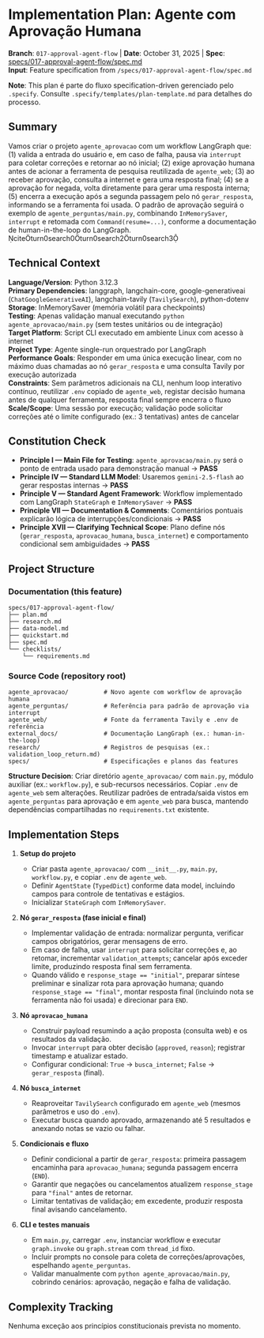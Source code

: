 # Implementation Plan: Agente com Aprovação Humana

**Branch**: `017-approval-agent-flow` | **Date**: October 31, 2025 | **Spec**: [specs/017-approval-agent-flow/spec.md](specs/017-approval-agent-flow/spec.md)  
**Input**: Feature specification from `/specs/017-approval-agent-flow/spec.md`

**Note**: This plan é parte do fluxo specification-driven gerenciado pelo `.specify`. Consulte `.specify/templates/plan-template.md` para detalhes do processo.

## Summary

Vamos criar o projeto `agente_aprovacao` com um workflow LangGraph que: (1) valida a entrada do usuário e, em caso de falha, pausa via `interrupt` para coletar correções e retornar ao nó inicial; (2) exige aprovação humana antes de acionar a ferramenta de pesquisa reutilizada de `agente_web`; (3) ao receber aprovação, consulta a internet e gera uma resposta final; (4) se a aprovação for negada, volta diretamente para gerar uma resposta interna; (5) encerra a execução após a segunda passagem pelo nó `gerar_resposta`, informando se a ferramenta foi usada. O padrão de aprovação seguirá o exemplo de `agente_perguntas/main.py`, combinando `InMemorySaver`, `interrupt` e retomada com `Command(resume=...)`, conforme a documentação de human-in-the-loop do LangGraph. citeturn0search0turn0search2turn0search3

## Technical Context

**Language/Version**: Python 3.12.3  
**Primary Dependencies**: langgraph, langchain-core, google-generativeai (`ChatGoogleGenerativeAI`), langchain-tavily (`TavilySearch`), python-dotenv  
**Storage**: InMemorySaver (memória volátil para checkpoints)  
**Testing**: Apenas validação manual executando `python agente_aprovacao/main.py` (sem testes unitários ou de integração)  
**Target Platform**: Script CLI executado em ambiente Linux com acesso à internet  
**Project Type**: Agente single-run orquestrado por LangGraph  
**Performance Goals**: Responder em uma única execução linear, com no máximo duas chamadas ao nó `gerar_resposta` e uma consulta Tavily por execução autorizada  
**Constraints**: Sem parâmetros adicionais na CLI, nenhum loop interativo contínuo, reutilizar `.env` copiado de `agente_web`, registar decisão humana antes de qualquer ferramenta, resposta final sempre encerra o fluxo  
**Scale/Scope**: Uma sessão por execução; validação pode solicitar correções até o limite configurado (ex.: 3 tentativas) antes de cancelar

## Constitution Check

- **Principle I — Main File for Testing**: `agente_aprovacao/main.py` será o ponto de entrada usado para demonstração manual → **PASS**  
- **Principle IV — Standard LLM Model**: Usaremos `gemini-2.5-flash` ao gerar respostas internas → **PASS**  
- **Principle V — Standard Agent Framework**: Workflow implementado com LangGraph `StateGraph` e `InMemorySaver` → **PASS**  
- **Principle VII — Documentation & Comments**: Comentários pontuais explicarão lógica de interrupções/condicionais → **PASS**  
- **Principle XVII — Clarifying Technical Scope**: Plano define nós (`gerar_resposta`, `aprovacao_humana`, `busca_internet`) e comportamento condicional sem ambiguidades → **PASS**

## Project Structure

### Documentation (this feature)

```text
specs/017-approval-agent-flow/
├── plan.md
├── research.md
├── data-model.md
├── quickstart.md
├── spec.md
└── checklists/
    └── requirements.md
```

### Source Code (repository root)

```text
agente_aprovacao/          # Novo agente com workflow de aprovação humana
agente_perguntas/          # Referência para padrão de aprovação via interrupt
agente_web/                # Fonte da ferramenta Tavily e .env de referência
external_docs/             # Documentação LangGraph (ex.: human-in-the-loop)
research/                  # Registros de pesquisas (ex.: validation_loop_return.md)
specs/                     # Especificações e planos das features
```

**Structure Decision**: Criar diretório `agente_aprovacao/` com `main.py`, módulo auxiliar (ex.: `workflow.py`), e sub-recursos necessários. Copiar `.env` de `agente_web` sem alterações. Reutilizar padrões de entrada/saida vistos em `agente_perguntas` para aprovação e em `agente_web` para busca, mantendo dependências compartilhadas no `requirements.txt` existente.

## Implementation Steps

1. **Setup do projeto**
   - Criar pasta `agente_aprovacao/` com `__init__.py`, `main.py`, `workflow.py`, e copiar `.env` de `agente_web`.
   - Definir `AgentState` (`TypedDict`) conforme data model, incluindo campos para controle de tentativas e estágios.
   - Inicializar `StateGraph` com `InMemorySaver`.

2. **Nó `gerar_resposta` (fase inicial e final)**
   - Implementar validação de entrada: normalizar pergunta, verificar campos obrigatórios, gerar mensagens de erro.
   - Em caso de falha, usar `interrupt` para solicitar correções e, ao retomar, incrementar `validation_attempts`; cancelar após exceder limite, produzindo resposta final sem ferramenta.
   - Quando válido e `response_stage == "initial"`, preparar síntese preliminar e sinalizar rota para aprovação humana; quando `response_stage == "final"`, montar resposta final (incluindo nota se ferramenta não foi usada) e direcionar para `END`.

3. **Nó `aprovacao_humana`**
   - Construir payload resumindo a ação proposta (consulta web) e os resultados da validação.
   - Invocar `interrupt` para obter decisão (`approved`, `reason`); registrar timestamp e atualizar estado.
   - Configurar condicional: `True` → `busca_internet`; `False` → `gerar_resposta` (final).

4. **Nó `busca_internet`**
   - Reaproveitar `TavilySearch` configurado em `agente_web` (mesmos parâmetros e uso do `.env`).
   - Executar busca quando aprovado, armazenando até 5 resultados e anexando notas se vazio ou falhar.

5. **Condicionais e fluxo**
   - Definir condicional a partir de `gerar_resposta`: primeira passagem encaminha para `aprovacao_humana`; segunda passagem encerra (`END`).
   - Garantir que negações ou cancelamentos atualizem `response_stage` para `"final"` antes de retornar.
   - Limitar tentativas de validação; em excedente, produzir resposta final avisando cancelamento.

6. **CLI e testes manuais**
   - Em `main.py`, carregar `.env`, instanciar workflow e executar `graph.invoke` ou `graph.stream` com `thread_id` fixo.
   - Incluir prompts no console para coleta de correções/aprovações, espelhando `agente_perguntas`.
   - Validar manualmente com `python agente_aprovacao/main.py`, cobrindo cenários: aprovação, negação e falha de validação.

## Complexity Tracking

Nenhuma exceção aos princípios constitucionais prevista no momento.
